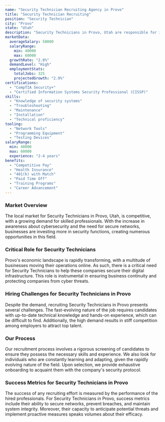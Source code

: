 ```yaml
---
name: "Security Technician Recruiting Agency in Provo"
title: "Security Technician Recruiting"
position: "Security Technician"
city: "Provo"
state: "Utah"
description: "Security Technicians in Provo, Utah are responsible for installing, maintaining, and troubleshooting security systems, and often work with a variety of technologies ranging from basic locks to biometric systems."
marketData:
  averageSalary: 50000
  salaryRange:
    min: 40000
    max: 60000
  growthRate: "2.8%"
  demandLevel: "High"
  employmentStats:
    totalJobs: 325
    projectedGrowth: "2.9%"
certifications:
  - "CompTIA Security+"
  - "Certified Information Systems Security Professional (CISSP)"
skills:
  - "Knowledge of security systems"
  - "Troubleshooting"
  - "Maintenance"
  - "Installation"
  - "Technical proficiency"
tooling:
  - "Network Tools"
  - "Programming Equipment"
  - "Testing Devices"
salaryRange:
  min: 40000
  max: 60000
  experience: "2-4 years"
benefits:
  - "Competitive Pay"
  - "Health Insurance"
  - "401(k) with Match"
  - "Paid Time Off"
  - "Training Programs"
  - "Career Advancement"
---
```


### Market Overview
The local market for Security Technicians in Provo, Utah, is competitive, with a growing demand for skilled professionals. With the increase in awareness about cybersecurity and the need for secure networks, businesses are investing more in security functions, creating numerous opportunities in this field.

### Critical Role for Security Technicians
Provo's economic landscape is rapidly transforming, with a multitude of businesses moving their operations online. As such, there is a critical need for Security Technicians to help these companies secure their digital infrastructure. This role is instrumental in ensuring business continuity and protecting companies from cyber threats.

### Hiring Challenges for Security Technicians in Provo
Despite the demand, recruiting Security Technicians in Provo presents several challenges. The fast-evolving nature of the job requires candidates with up-to-date technical knowledge and hands-on experience, which can be difficult to find. Additionally, the high demand results in stiff competition among employers to attract top talent.

### Our Process
Our recruitment process involves a rigorous screening of candidates to ensure they possess the necessary skills and experience. We also look for individuals who are constantly learning and adapting, given the rapidly evolving nature of the field. Upon selection, we provide exhaustive onboarding to acquaint them with the company's security protocol.

### Success Metrics for Security Technicians in Provo
The success of any recruiting effort is measured by the performance of the hired professionals. For Security Technicians in Provo, success metrics include their ability to secure networks, prevent breaches, and maintain system integrity. Moreover, their capacity to anticipate potential threats and implement proactive measures speaks volumes about their efficacy.